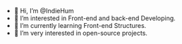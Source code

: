 - 👋 Hi, I’m @IndieHum
- 👀 I’m interested in Front-end and back-end Developing.
- 🌱 I’m currently learning Front-end Structures.
- 💞️ I’m very interested in open-source projects.
